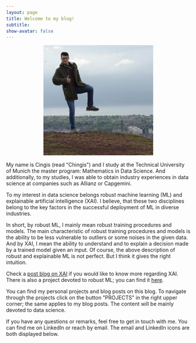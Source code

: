 ```yaml
---
layout: page
title: Welcome to my blog!
subtitle:
show-avatar: false
---
```

<p align="center">
<img src="/img/profile.jfif" alt="geo" width="300" height="300"/>
</p>

My name is Cingis (read "Chingis") and I study at the Technical University of Munich the master program: Mathematics in Data Science. And additionally, to my studies, I was able to obtain industry experiences in data science at companies such as  Allianz or Capgemini.

To my interest in data science belongs robust machine learning (ML) and explainable artificial intelligence (XAI). I believe, that these two disciplines belong to the key factors in the successful deployment of ML in diverse industries. 

In short, by robust ML, I mainly mean robust training procedures and models. The main characteristic of robust training procedures and models is the ability to be less vulnerable to outliers or some noises in the given data. And by XAI, I mean the ability to understand and to explain a decision made by a trained model given an input. Of course, the above description of robust and explainable ML is not perfect. But I think it gives the right intuition.

Check a [post blog on XAI](./_posts/2020-06-26-XAI.md) if you would like to know more regarding XAI. There is also a project devoted to robust ML; you can find it [here](adjusting_keras_loop.md).

You can find my personal projects and blog posts on this blog. To navigate through the projects click on the button "PROJECTS" in the right upper corner; the same applies to my blog posts. The content will be mainly devoted to data science.

If you have any questions or remarks, feel free to get in touch with me. You can find me on LinkedIn or reach by email. The email and LinkedIn icons are both displayed below. 